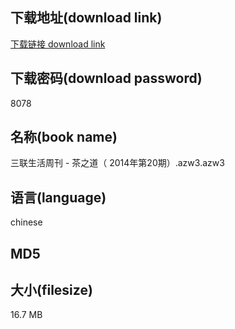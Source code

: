 ## 下载地址(download link)
[下载链接 download link](https://tutu365.netlify.app/?s=%E4%B8%89%E8%81%94%E7%94%9F%E6%B4%BB%E5%91%A8%E5%88%8A+-+%E8%8C%B6%E4%B9%8B%E9%81%93%EF%BC%88+2014%E5%B9%B4%E7%AC%AC20%E6%9C%9F%EF%BC%89.azw3)

## 下载密码(download password)
8078

## 名称(book name)
三联生活周刊 - 茶之道（ 2014年第20期）.azw3.azw3

## 语言(language)
chinese

## MD5


## 大小(filesize)
16.7 MB
